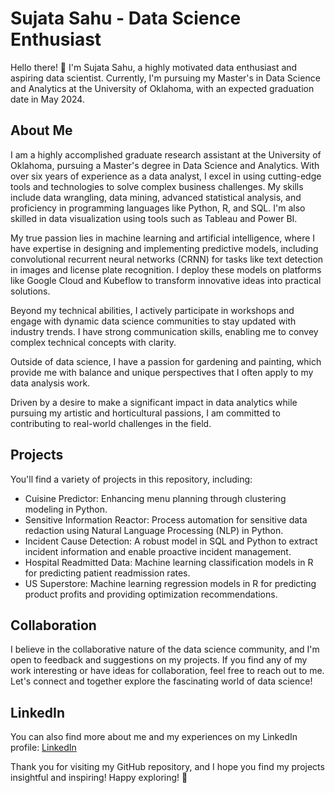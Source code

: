 # Sujata Sahu - Data Science Enthusiast

Hello there! 👋 I'm Sujata Sahu, a highly motivated data enthusiast and aspiring data scientist. Currently, I'm pursuing my Master's in Data Science and Analytics at the University of Oklahoma, with an expected graduation date in May 2024.

## About Me
I am a highly accomplished graduate research assistant at the University of Oklahoma, pursuing a Master's degree in Data Science and Analytics. With over six years of experience as a data analyst, I excel in using cutting-edge tools and technologies to solve complex business challenges. My skills include data wrangling, data mining, advanced statistical analysis, and proficiency in programming languages like Python, R, and SQL. I'm also skilled in data visualization using tools such as Tableau and Power BI.

My true passion lies in machine learning and artificial intelligence, where I have expertise in designing and implementing predictive models, including convolutional recurrent neural networks (CRNN) for tasks like text detection in images and license plate recognition. I deploy these models on platforms like Google Cloud and Kubeflow to transform innovative ideas into practical solutions.

Beyond my technical abilities, I actively participate in workshops and engage with dynamic data science communities to stay updated with industry trends. I have strong communication skills, enabling me to convey complex technical concepts with clarity.

Outside of data science, I have a passion for gardening and painting, which provide me with balance and unique perspectives that I often apply to my data analysis work.

Driven by a desire to make a significant impact in data analytics while pursuing my artistic and horticultural passions, I am committed to contributing to real-world challenges in the field.
## Projects
You'll find a variety of projects in this repository, including:
- Cuisine Predictor: Enhancing menu planning through clustering modeling in Python.
- Sensitive Information Reactor: Process automation for sensitive data redaction using Natural Language Processing (NLP) in Python.
- Incident Cause Detection: A robust model in SQL and Python to extract incident information and enable proactive incident management.
- Hospital Readmitted Data: Machine learning classification models in R for predicting patient readmission rates.
- US Superstore: Machine learning regression models in R for predicting product profits and providing optimization recommendations.

## Collaboration
I believe in the collaborative nature of the data science community, and I'm open to feedback and suggestions on my projects. If you find any of my work interesting or have ideas for collaboration, feel free to reach out to me. Let's connect and together explore the fascinating world of data science!

## LinkedIn
You can also find more about me and my experiences on my LinkedIn profile: [LinkedIn](www.linkedin.com/in/sujata-sahu13)

Thank you for visiting my GitHub repository, and I hope you find my projects insightful and inspiring! Happy exploring! 🚀

